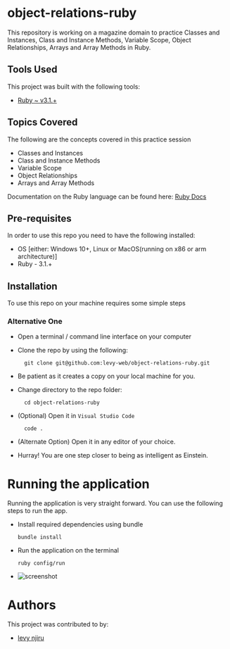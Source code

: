 # object-relations-ruby
This repository is working on a magazine domain to practice Classes and Instances, Class and Instance Methods, Variable Scope, Object Relationships, Arrays and Array Methods in Ruby.


## Tools Used
This project was built with the following tools:

- [Ruby ~ v3.1.+](https://www.ruby-lang.org/en/)

## Topics Covered
The following are the concepts covered in this practice session

- Classes and Instances
- Class and Instance Methods
- Variable Scope
- Object Relationships
- Arrays and Array Methods


Documentation on the Ruby language can be found here: [Ruby Docs](https://docs.ruby-lang.org/en/3.1/)

## Pre-requisites
In order to use this repo you need to have the following installed:

- OS [either: Windows 10+, Linux or MacOS(running on x86 or arm architecture)]
- Ruby - 3.1.+

## Installation

To use this repo on your machine requires some simple steps

### Alternative One

- Open a terminal / command line interface on your computer
- Clone the repo by using the following:

        git clone git@github.com:levy-web/object-relations-ruby.git

- Be patient as it creates a copy on your local machine for you.
- Change directory to the repo folder:

        cd object-relations-ruby

- (Optional) Open it in ``Visual Studio Code``

        code .

- (Alternate Option) Open it in any editor of your choice.
- Hurray! You are one step closer to being as intelligent as Einstein.



# Running the application

Running the application is very straight forward. You can use the following steps to run the app.

- Install required dependencies using bundle

      bundle install

- Run the application on the terminal

      ruby config/run

- ![screenshot](https://github.com/[levy-web]/[object-relations-ruby]/blob/[main]/Screenshot.png)

# Authors
This project was contributed to by:
- [levy njiru](https://github.com/levy-web/)

